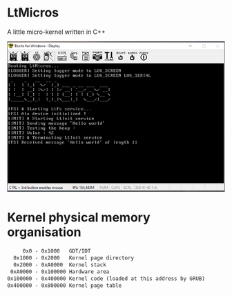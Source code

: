 # LtMicros

A little micro-kernel written in C++

![](https://github.com/GuillaumeGas/LtMicros/blob/master/img/screenshot.png)

# Kernel physical memory organisation

         0x0 - 0x1000   GDT/IDT
      0x1000 - 0x2000   Kernel page directory
      0x2000 - 0xA0000  Kernel stack
     0xA0000 - 0x100000 Hardware area
    0x100000 - 0x400000 Kernel code (loaded at this address by GRUB)
    0x400000 - 0x800000 Kernel page table
